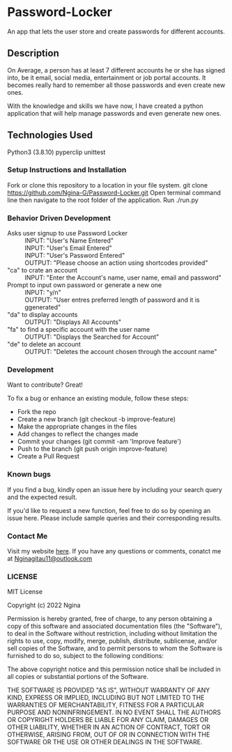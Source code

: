 # Password-Locker
An app that lets the user store and create passwords for different accounts.

## Description
On Average, a person has at least 7 different accounts he or she has signed into, be it email, social media, entertainment or job portal accounts. It becomes really hard to remember all those passwords and even create new ones.

With the knowledge and skills we have now, I have created a python application that will help manage passwords and even generate new ones.
<br/>

## Technologies Used
Python3 (3.8.10)
pyperclip
unittest

### Setup Instructions and Installation
Fork or clone this repository to a location in your file system. git clone https://github.com/Ngina-G/Password-Locker.git
Open terminal command line then navigate to the root folder of the application.
Run ./run.py

### Behavior Driven Development 
<dl>
<dt>Asks user signup to use Password Locker</dt>
    <dd>INPUT: "User's Name Entered"</dd>
    <dd>INPUT: "User's Email Entered"</dd>
    <dd>INPUT: "User's Password Entered"</dd>
    <dd>OUTPUT: "Please choose an action using shortcodes provided"</dd>
<dt>"ca" to crate an account</dt>
    <dd>INPUT: "Enter the Account's name, user name, email and password"</dd>
<dt>Prompt to input own password or generate a new one</dt>
    <dd>INPUT: "y/n"</dd>
    <dd>OUTPUT: "User entres preferred length of password and it is ggenerated"</dd>
<dt>"da" to display accounts</dt>
    <dd>OUTPUT: "Displays All Accounts"</dd>
<dt>"fa" to find a specific account with the user name</dt>
    <dd>OUTPUT: "Displays the Searched for Account"</dd>
<dt>"de" to delete an account</dt>
    <dd>OUTPUT: "Deletes the account chosen through the account name"</dd>
</dl>

### Development
Want to contribute? Great!

To fix a bug or enhance an existing module, follow these steps:
<ul>
<li>Fork the repo</li>
<li>Create a new branch (git checkout -b improve-feature)</li>
<li>Make the appropriate changes in the files</li>
<li>Add changes to reflect the changes made</li>
<li>Commit your changes (git commit -am 'Improve feature')</li>
<li>Push to the branch (git push origin improve-feature)</li>
<li>Create a Pull Request</li>
</ul>

### Known bugs
If you find a bug, kindly open an issue here by including your search query and the expected result.

If you'd like to request a new function, feel free to do so by opening an issue here. Please include sample queries and their corresponding results.


### Contact Me
Visit my website [here](https://www.nginagitau.com/).
If you have any questions or comments, 
conatct me at Nginagitau11@outlook.com

### LICENSE 
MIT License

Copyright (c) 2022 Ngina

Permission is hereby granted, free of charge, to any person obtaining a copy
of this software and associated documentation files (the "Software"), to deal
in the Software without restriction, including without limitation the rights
to use, copy, modify, merge, publish, distribute, sublicense, and/or sell
copies of the Software, and to permit persons to whom the Software is
furnished to do so, subject to the following conditions:

The above copyright notice and this permission notice shall be included in all
copies or substantial portions of the Software.

THE SOFTWARE IS PROVIDED "AS IS", WITHOUT WARRANTY OF ANY KIND, EXPRESS OR
IMPLIED, INCLUDING BUT NOT LIMITED TO THE WARRANTIES OF MERCHANTABILITY,
FITNESS FOR A PARTICULAR PURPOSE AND NONINFRINGEMENT. IN NO EVENT SHALL THE
AUTHORS OR COPYRIGHT HOLDERS BE LIABLE FOR ANY CLAIM, DAMAGES OR OTHER
LIABILITY, WHETHER IN AN ACTION OF CONTRACT, TORT OR OTHERWISE, ARISING FROM,
OUT OF OR IN CONNECTION WITH THE SOFTWARE OR THE USE OR OTHER DEALINGS IN THE
SOFTWARE.
